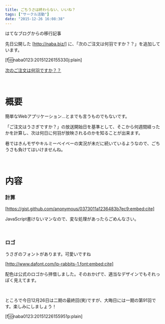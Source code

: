 ```yaml
---
title: ごちうさは終わらない、いいね？
tags: ["サークル活動"]
date: "2015-12-26 16:08:38"
---
```


<div class="alert info">
はてなブログからの移行記事
</div>

先日公開した [http://naba.biz/] に、「次のご注文は何羽ですか？？」を追加しています。

[f:id:naba0123:20151226155330j:plain]

[次のご注文は何羽ですか？？](http://app.naba.biz/gochiusa/)

<!-- more -->

<br>

# 概要

簡単なWebアプリケーション…とまでも言うものでもないです。

「ご注文はうさぎですか？」の放送開始日を基準として、そこから何週間経ったかを計算し、次は何日に何羽が放映されるのかを知ることが出来ます。

巷ではきんモザやキルミーベイベーの実況が未だに続いているようなので、ごちうさも負けてはいけませんね。

<br>

# 内容

### 計算

[https://gist.github.com/anonymous/0373011a1236483b7ec9:embed:cite]

JavaScript書けないマンなので、変な処理があったらごめんなさい。

<br>

### ロゴ

うさぎのフォントがあります。可愛いですね

[http://www.dafont.com/lp-rabbits-1.font:embed:cite]

配色は公式のロゴから拝借しました。そのおかげで、適当なデザインでもそれっぽく見えてます。

<br>

ところで今日12月26日は二期の最終回(笑)ですが、大晦日には一期の第91羽です。楽しみにしましょう！

[f:id:naba0123:20151226155951p:plain]
